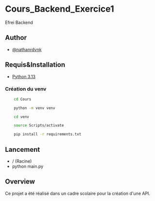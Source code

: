 # Cours_Backend_Exercice1
Efrei Backend

## Author
- [@nathanrdvnk](https://github.com/nathanrdvnk)

## Requis&Installation
- [Python 3.13](https://apps.microsoft.com/detail/9pnrbtzxmb4z?hl=en-FR&gl=FR)

### Création du venv
```bash
    cd Cours
```
```bash
    python -m venv venv
```
```bash
    cd venv
```
```bash
    source Scripts/activate
```
```bash
    pip install -r requirements.txt
```


## Lancement
- / (Racine)
- python main.py

## Overview
Ce projet a été réalisé dans un cadre scolaire pour la création d'une API.